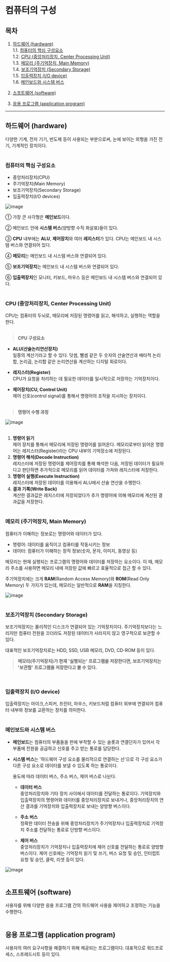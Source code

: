 # 컴퓨터의 구성
## 목차
1. [하드웨어 (hardware)](#하드웨어-hardware)  
   1.1. [컴퓨터의 핵심 구성요소](#컴퓨터의-핵심-구성요소)  
   1.2. [CPU (중앙처리장치, Center Processing Unit)](#cpu-중앙처리장치-center-processing-unit)  
   1.3. [메모리 (주기억장치, Main Memory)](#메모리-주기억장치-main-memory)  
   1.4. [보조기억장치 (Secondary Storage)](#보조기억장치-secondary-storage)  
   1.5. [입출력장치 (I/O device)](#입출력장치-io-device)  
   1.6. [메인보드와 시스템 버스](#메인보드와-시스템-버스)

2. [소프트웨어 (software)](#소프트웨어-software)  

3. [응용 프로그램 (application program)](#응용-프로그램-application-program)

---

## 하드웨어 (hardware)

다양한 기계, 전자 기기, 반도체 등이 사용되는 부분으로써, 눈에 보이는 외형을 가진 전기, 기계적인 장치이다.
<br></br>

### 컴퓨터의 핵심 구성요소

- 중앙처리장치(CPU)
- 주기억장치(Main Memory)
- 보조기억장치(Secondary Storage)
- 입출력장치(I/O devices)

![image](https://github.com/user-attachments/assets/46d311a1-aafb-49c4-882b-32bd5d7cd51a)

① 가장 큰 사각형은 **메인보드**이다.

② 메인보드 안에 **시스템 버스**(양방향 수직 화살표)들이 있다.

③ **CPU** 내부에는 **ALU**, **제어장치**와 여러 **레지스터**가 있다. CPU는 메인보드 내 시스템 버스와 연결되어 있다.

④ **메모리**는 메인보드 내 시스템 버스와 연결되어 있다.

⑤ **보조기억장치**는 메인보드 내 시스템 버스와 연결되어 있다.

⑥ **입출력장치**인 모니터, 키보드, 마우스 등은 메인보드 내 시스템 버스와 연결되어 있다.
<br></br>

### CPU (중앙처리장치, Center Processing Unit)

CPU는 컴퓨터의 두뇌로, 메모리에 저장된 명령어를 읽고, 해석하고, 실행하는 역할을 한다.
<br></br>

> **CPU 구성요소**

- **ALU(산술논리연산장치)** <br>
일종의 계산기라고 할 수 있다.
덧셈, 뺄셈 같은 두 숫자의 산술연산과 배타적 논리합, 논리곱, 논리합 같은 논리연산을 계산하는 디지털 회로이다.

- **레지스터(Register)** <br>
CPU가 요청을 처리하는 데 필요한 데이터를 일시적으로 저장하는 기억장치이다.

- **제어장치(CU, Control Unit)** <br>
제어 신호(control signal)를 통해서 명령어의 조작을 지시하는 장치이다.
<br></br>

> **명령어 수행 과정**

![image](https://github.com/user-attachments/assets/53d5c0ce-6b11-4ec1-8004-a8c74765d10d)
<br></br>

1. **명령어 읽기** <br>
   제어 장치를 통해서 메모리에 저장된 명령어를 읽어온다. 메모리로부터 읽어온 명령어는 레지스터(Register)라는 CPU 내부의 기억장소에 저장된다.
2. **명령어 해석(Decode Instruction)** <br>
   레지스터에 저장된 명령어를 제어장치를 통해 해석한 다음, 저장된 데이터가 필요하다고 판단하면 추가적으로 메모리를 읽어 데이터를 가져와 레지스터에 저장한다.
3. **명령어 실행(Execute Instruction)** <br>
   레지스터에 저장된 데이터를 이용해서 ALU에서 산술 연산을 수행한다.
4. **결과 기록(Write Back)** <br>
   계산한 결과값은 레지스터에 저장되었다가 추가 명령어에 의해 메모리에 계산된 결과값을 저장한다.
<br></br>

### 메모리 (주기억장치, Main Memory)

컴퓨터가 이해하는 정보로는 명령어와 데이터가 있다.

- 명령어: 데이터를 움직이고 컴퓨터를 작동시키는 정보
- 데이터: 컴퓨터가 이해하는 정적 정보(숫자, 문자, 이미지, 동영상 등)

메모리는 현재 실행되는 프로그램의 명령어와 데이터를 저장하는 요소이다. 이 때, 메모리 주소를 사용하면 메모리 내에 저장된 값에 빠르고 효율적으로 접근 할 수 있다.

주기억장치에는 크게 **RAM**(Random Access Memory)와 **ROM**(Read Only Memory) 두 가지가 있는데, 메모리는 일반적으로 **RAM**을 지칭한다.

![image](https://github.com/user-attachments/assets/ce941086-f768-4cb6-b68c-83d389424e90)
<br></br>

### 보조기억장치 (Secondary Storage)

보조기억장치는 물리적인 디스크가 연결되어 있는 기억장치이다. 주기억장치보다는 느리지만 컴퓨터 전원을 끄더라도 저장된 데이터가 사라지지 않고 영구적으로 보관할 수 있다.

대표적인 보조기억장치로는 HDD, SSD, USB 메모리, DVD, CD-ROM 등이 있다.

> **메모리(주기억장치)가 현재 '실행되는' 프로그램을 저장한다면, 보조기억장치는 '보관할' 프로그램을 저장한다고 볼 수 있다.**
<br>

### 입출력장치 (I/O device)

입출력장치는 마이크,스피커, 프린터, 마우스, 키보드처럼 컴퓨터 외부에 연결되어 컴퓨터 내부와 정보를 교환하는 장치를 의미한다.
<br></br>

### 메인보드**와 시스템 버스**

- **메인보드**는 컴퓨터의 부품들을 판에 부착할 수 있는 슬롯과 연결단자가 있어서 각 부품에 전원을 공급하고 신호를 주고 받는 통로를 담당한다.
- **시스템 버스**는 '하드웨어 구성 요소를 물리적으로 연결하는 선'으로 각 구성 요소가 다른 구성 요소로 데이터를 보낼 수 있도록 하는 통로이다.
    
    용도에 따라 데이터 버스, 주소 버스, 제어 버스로 나뉜다. <br>
    
    - **데이터 버스** <br>
    중앙처리장치와 기타 장치 사이에서 데이터를 전달하는 통로이다. 기억장치와 입출력장치의 명령어와 데이터를 중앙처리장치로 보내거나, 중앙처리장치의 연산 결과를 기억장치와 입출력장치로 보내는 양방향 버스이다.
    
    - **주소 버스** <br>
    정확한 데이터 전송을 위해 중앙처리장치가 주기억장치나 입출력장치로 기억장치 주소를 전달하는 통로로 단방향 버스이다.
    
    - **제어 버스** <br>
    중앙처리장치가 기억장치나 입출력장치에 제어 신호를 전달하는 통로로 양방향 버스이다. 제어 신호에는 기억장치 읽기 및 쓰기, 버스 요청 및 승인, 인터럽트 요청 및 승인, 클락, 리셋 등이 있다.
    
![image](https://github.com/user-attachments/assets/0a3d06bf-7004-452f-8b21-c7259c089513)
<br></br>

## 소프트웨어 (software)

사용자를 위해 다양한 응용 프로그램 간의 하드웨어 사용을 제어하고 조정하는 기능을 수행한다.
<br></br>

## 응용 프로그램 (application program)

사용자의 여러 요구사항을 해결하기 위해 제공되는 프로그램이다. 대표적으로 워드프로세스, 스프레드시트 등이 있다.

